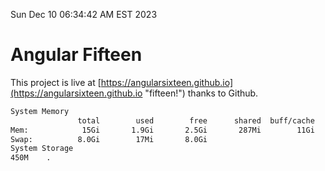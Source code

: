 Sun Dec 10 06:34:42 AM EST 2023

# Angular Fifteen


This project is live at [https://angularsixteen.github.io](https://angularsixteen.github.io "fifteen!") thanks to Github.

```bash
System Memory
               total        used        free      shared  buff/cache   available
Mem:            15Gi       1.9Gi       2.5Gi       287Mi        11Gi        13Gi
Swap:          8.0Gi        17Mi       8.0Gi
System Storage
450M	.
```
